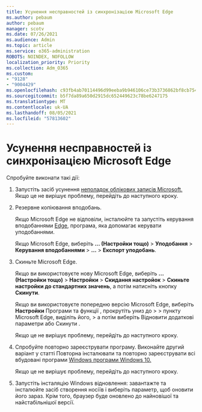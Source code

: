 ```yaml
---
title: Усунення несправностей із синхронізацією Microsoft Edge
ms.author: pebaum
author: pebaum
manager: scotv
ms.date: 07/26/2021
ms.audience: Admin
ms.topic: article
ms.service: o365-administration
ROBOTS: NOINDEX, NOFOLLOW
localization_priority: Priority
ms.collection: Adm_O365
ms.custom:
- "9128"
- "9004429"
ms.openlocfilehash: c93fb4ab70114496d99eeba9b946106ce73b3736862bf8cb754f91b787a7f5ea
ms.sourcegitcommit: b5f7da89a650d2915dc652449623c78be6247175
ms.translationtype: MT
ms.contentlocale: uk-UA
ms.lasthandoff: 08/05/2021
ms.locfileid: "57813602"
---
```

# <a name="troubleshoot-problems-with-sync-in-microsoft-edge"></a>Усунення несправностей із синхронізацією Microsoft Edge

Спробуйте виконати такі дії:

1. Запустіть засіб усунення [неполадок облікових записів Microsoft.](https://go.microsoft.com/fwlink/?linkid=2155661) Якщо це не вирішує проблему, перейдіть до наступного кроку.

1. Резервне копіювання вподобань.

    Якщо Microsoft Edge не відповіли, інсталюйте та запустіть керування вподобаннями [Edge](https://go.microsoft.com/fwlink/?linkid=2155764), програма, яка допомагає керувати уподобаннями.

    Якщо Microsoft Edge, виберіть **... (Настройки тощо)**  >  **Уподобання**  >  **Керування вподобаннями**  >  **...** >  **Експорт уподобань**.

1. Скиньте Microsoft Edge.

    Якщо ви використовуєте нову Microsoft Edge, виберіть **... (Настройки тощо)**  >  **Настройки**  >  **Скидання настройок**  >  **Скиньте настройки до стандартних значень**, а потім натисніть кнопку **Скинути**.

    Якщо ви використовуєте попередню версію Microsoft Edge, виберіть **Настройки** Програми та функції , прокрутіть униз до  >    >  пункту Microsoft Edge, виділіть його,   >   а потім виберіть Відновити додаткові параметри або Скинути .

    Якщо це не вирішує проблему, перейдіть до наступного кроку.

1. Спробуйте повторно зареєструвати програму.  Виконайте другий варіант у статті Повторна інсталювати та повторно зареєструвати всі вбудовані програми [Windows програми Windows 10.](https://go.microsoft.com/fwlink/?linkid=2146509)

    Якщо це не вирішує проблему, перейдіть до наступного кроку.

1. Запустіть інсталяцію Windows відновлення: завантажте [](https://go.microsoft.com/fwlink/?linkid=2146242)та інсталюйте засіб створення носіїв і виберіть параметр, щоб оновити його зараз. Крім того, браузер буде оновлено до найновішої та найстабільнішої версії.
